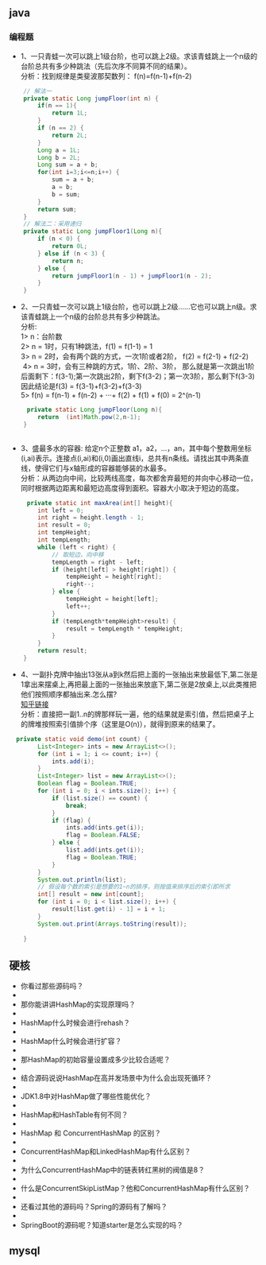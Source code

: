 ## java

### 编程题
- 1、一只青蛙一次可以跳上1级台阶，也可以跳上2级。求该青蛙跳上一个n级的台阶总共有多少种跳法（先后次序不同算不同的结果）。    
分析：找到规律是类斐波那契数列： f(n)=f(n-1)+f(n-2)
```java
    // 解法一
    private static Long jumpFloor(int n) {
        if(n == 1){
            return 1L;
        }
        if (n == 2) {
            return 2L;
        }
        Long a = 1L;
        Long b = 2L;
        Long sum = a + b;
        for(int i=3;i<=n;i++) {
            sum = a + b;
            a = b;
            b = sum;
        }
        return sum;
    }
    // 解法二：采用递归
    private static Long jumpFloor1(Long n){
        if (n < 0) {
            return 0L;
        } else if (n < 3) {
            return n;
        } else {
            return jumpFloor1(n - 1) + jumpFloor1(n - 2);
        }
    }
```

- 2、一只青蛙一次可以跳上1级台阶，也可以跳上2级……它也可以跳上n级。求该青蛙跳上一个n级的台阶总共有多少种跳法。  
分析:    
 1> n：台阶数     
 2> n = 1时，只有1种跳法，f(1) = f(1-1) = 1    
 3> n = 2时，会有两个跳的方式，一次1阶或者2阶， f(2) = f(2-1) + f(2-2)         
 4> n = 3时，会有三种跳的方式，1阶、2阶、3阶，
    那么就是第一次跳出1阶后面剩下：f(3-1);第一次跳出2阶，剩下f(3-2)；第一次3阶，那么剩下f(3-3)         因此结论是f(3) = f(3-1)+f(3-2)+f(3-3)         
 5> f(n)  = f(n-1) + f(n-2) + ···+ f(2) + f(1) + f(0) = 2^(n-1)           
```java
     private static Long jumpFloor(Long n){
        return  (int)Math.pow(2,n-1);
    }
       
```

- 3、盛最多水的容器: 给定n个正整数 a1，a2，...，an，其中每个整数用坐标(i,ai)表示。连接点(i,ai)和(i,0)画出直线i，总共有n条线。请找出其中两条直线，使得它们与x轴形成的容器能够装的水最多。     
    分析：从两边向中间，比较两线高度，每次都舍弃最短的并向中心移动一位，同时根据两边距离和最短边高度得到面积。容器大小取决于短边的高度。
```java
     private static int maxArea(int[] height){
        int left = 0;
        int right = height.length - 1;
        int result = 0;
        int tempHeight;
        int tempLength;
        while (left < right) {
            // 取短边，向中移
            tempLength = right - left;
            if (height[left] > height[right]) {
                tempHeight = height[right];
                right--;
            } else {
                tempHeight = height[left];
                left++;
            }
            if (tempLength*tempHeight>result) {
                result = tempLength * tempHeight;
            }
        }
        return result;
    }
```

- 4、一副扑克牌中抽出13张从a到k然后把上面的一张抽出来放最低下,第二张是1拿出来摆桌上,再把最上面的一张抽出来放底下,第二张是2放桌上,以此类推把他们按照顺序都抽出来.怎么摆?     
    [知乎链接](https://zhuanlan.zhihu.com/p/38850888)    
    分析：直接把一副1..n的牌那样玩一遍，他的结果就是索引值，然后把桌子上的牌堆按照索引值排个序（这里是O(n)），就得到原来的结果了。
```java
  private static void demo(int count) {
        List<Integer> ints = new ArrayList<>();
        for (int i = 1; i <= count; i++) {
            ints.add(i);
        }
        List<Integer> list = new ArrayList<>();
        Boolean flag = Boolean.TRUE;
        for (int i = 0; i < ints.size(); i++) {
            if (list.size() == count) {
                break;
            }
            if (flag) {
                ints.add(ints.get(i));
                flag = Boolean.FALSE;
            } else {
                list.add(ints.get(i));
                flag = Boolean.TRUE;
            }
        }
        System.out.println(list);
        // 假设每个数的索引是想要的1~n的排序，则按值来排序后的索引即所求
        int[] result = new int[count];
        for (int i = 0; i < list.size(); i++) {
            result[list.get(i) - 1] = i + 1;
        }
        System.out.print(Arrays.toString(result));
        
    }
```

## 硬核
- 你看过那些源码吗？ 
- 
- 那你能讲讲HashMap的实现原理吗？ 
- 
- HashMap什么时候会进行rehash？
- 
- HashMap什么时候会进行扩容？ 
- 
- 那HashMap的初始容量设置成多少比较合适呢？ 
- 
- 结合源码说说HashMap在高并发场景中为什么会出现死循环？ 
- 
- JDK1.8中对HashMap做了哪些性能优化？ 
- 
- HashMap和HashTable有何不同？ 
- 
- HashMap 和 ConcurrentHashMap 的区别？ 
- 
- ConcurrentHashMap和LinkedHashMap有什么区别？ 
- 
- 为什么ConcurrentHashMap中的链表转红黑树的阀值是8？ 
- 
- 什么是ConcurrentSkipListMap？他和ConcurrentHashMap有什么区别？ 
- 
- 还看过其他的源码吗？Spring的源码有了解吗？ 
- 
- SpringBoot的源码呢？知道starter是怎么实现的吗？

## mysql
